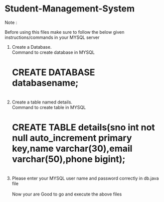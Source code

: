 # Student-Management-System

Note :

Before using this files make sure to follow the below given instructions/commands in your MYSQL server

1. Create a Database.<br>
    Command to create database in MYSQL<br> 
      <h1>CREATE DATABASE databasename;</h1><br>  
2. Create a table named details.<br> 
    Command to create table in MYSQL<br>
      <h1>CREATE TABLE details(sno int not null auto_increment primary key,name varchar(30),email varchar(50),phone bigint);</h1><br> 
3. Please enter your MYSQL user name and password correctly in db.java file<br> 
     <br> 
Now your are Good to go and execute the above files
